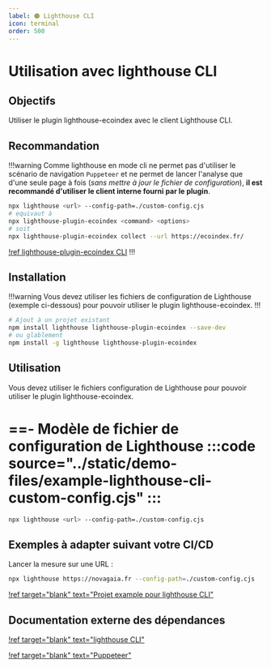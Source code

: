 ```yaml
---
label: 🟠 Lighthouse CLI
icon: terminal
order: 500
---
```


# Utilisation avec lighthouse CLI

## Objectifs

Utiliser le plugin lighthouse-ecoindex avec le client Lighthouse CLI.

## Recommandation

!!!warning
Comme lighthouse en mode cli ne permet pas d'utiliser le scénario de navigation `Puppeteer` et ne permet de lancer l'analyse que d'une seule page à fois (_sans mettre à jour le fichier de configuration_), **il est recommandé d'utiliser le client interne fourni par le plugin**.

```bash
npx lighthouse <url> --config-path=./custom-config.cjs
# equivaut à
npx lighthouse-plugin-ecoindex <command> <options>
# soit
npx lighthouse-plugin-ecoindex collect --url https://ecoindex.fr/
```

[!ref lighthouse-plugin-ecoindex CLI](/guides/1-lighthouse-ecoindex-cli.md)
!!!

## Installation

!!!warning
Vous devez utiliser les fichiers de configuration de Lighthouse (exemple ci-dessous) pour pouvoir utiliser le plugin lighthouse-ecoindex.
!!!

```bash
# Ajout à un projet existant
npm install lighthouse lighthouse-plugin-ecoindex --save-dev
# ou glablement
npm install -g lighthouse lighthouse-plugin-ecoindex
```

## Utilisation

Vous devez utiliser le fichiers configuration de Lighthouse pour pouvoir utiliser le plugin lighthouse-ecoindex.

==- Modèle de fichier de configuration de Lighthouse
:::code source="../static/demo-files/example-lighthouse-cli-custom-config.cjs" :::
===

```bash
npx lighthouse <url> --config-path=./custom-config.cjs
```

## Exemples à adapter suivant votre CI/CD

Lancer la mesure sur une URL :

```bash
npx lighthouse https://novagaia.fr --config-path=./custom-config.cjs
```

[!ref target="blank" text="Projet example pour lighthouse CLI"](https://github.com/cnumr/lighthouse-plugin-ecoindex/tree/main/examples/lighthouse-cli)

## Documentation externe des dépendances

[!ref target="blank" text="lighthouse CLI"](https://github.com/GoogleChrome/lighthouse#using-the-node-cli)

[!ref target="blank" text="Puppeteer"](https://pptr.dev/)
